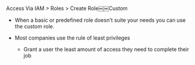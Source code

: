 Access Via IAM > Roles > Create Role￼￼Custom

- When a basic or predefined role doesn't suite your needs you can use the custom role.
- Most companies use the rule of least privileges
    
    - Grant a user the least amount of access they need to complete their job